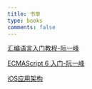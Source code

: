 ```yaml
---
title: 书单
type: books
comments: false
---
```


[汇编语言入门教程-阮一峰](ttp://www.ruanyifeng.com/blog/2018/01/assembly-language-primer.html)

[ECMAScript 6 入门-阮一峰](http://es6.ruanyifeng.com/)

[iOS应用架构](https://casatwy.com/iosying-yong-jia-gou-tan-kai-pian.html)

